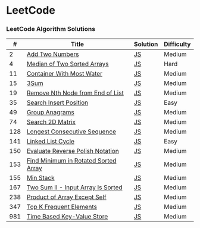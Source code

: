 # LeetCode

### LeetCode Algorithm Solutions

| #    | Title                                             | Solution                    | Difficulty |
| ---- | ------------------------------------------------- | --------------------------- | ---------- |
| 2 | [Add Two Numbers](https://leetcode.com/problems/add-two-numbers/description/) | [JS](https://github.com/tunhnakca/leetcode/blob/main/algorithms/javascript/addTwoNumbers.js) | Medium
| 4 | [Median of Two Sorted Arrays](https://leetcode.com/problems/median-of-two-sorted-arrays/description/) | [JS](https://github.com/tunhnakca/leetcode/blob/main/algorithms/javascript/medianOfTwoSortedArrays.js) | Hard 
| 11 | [Container With Most Water](https://leetcode.com/problems/container-with-most-water/description/) | [JS](https://github.com/tunhnakca/leetcode/blob/main/algorithms/javascript/containerWithMostWater.js) | Medium 
| 15 | [3Sum](https://leetcode.com/problems/3sum/description/) | [JS](https://github.com/tunhnakca/leetcode/blob/main/algorithms/javascript/3Sum.js) | Medium 
| 19 | [Remove Nth Node from End of List](https://leetcode.com/problems/remove-nth-node-from-end-of-list/description/) | [JS](https://github.com/tunhnakca/leetcode/blob/main/algorithms/javascript/removeNthNodeFromEndOfList.js) | Medium
| 35 | [Search Insert Position](https://leetcode.com/problems/search-insert-position/description/) | [JS](https://github.com/tunhnakca/leetcode/blob/main/algorithms/javascript/searchInsertPosition.js) | Easy 
| 49 | [Group Anagrams](https://leetcode.com/problems/group-anagrams/description/) | [JS](https://github.com/tunhnakca/leetcode/blob/main/algorithms/javascript/groupAnagrams.js) | Medium  
| 74 | [Search 2D Matrix](https://leetcode.com/problems/search-a-2d-matrix/description/) | [JS](https://github.com/tunhnakca/leetcode/blob/main/algorithms/javascript/search2DMatrix.js) | Medium
| 128 | [Longest Consecutive Sequence](https://leetcode.com/problems/longest-consecutive-sequence/description/) | [JS](https://github.com/tunhnakca/leetcode/blob/main/algorithms/javascript/longestConsecutiveSequence.js) | Medium 
| 141 | [Linked List Cycle](https://leetcode.com/problems/linked-list-cycle/description/) | [JS](https://github.com/tunhnakca/leetcode/blob/main/algorithms/javascript/linkedListCycle.js) | Easy
| 150 | [Evaluate Reverse Polish Notation](https://leetcode.com/problems/evaluate-reverse-polish-notation/description/) | [JS](https://github.com/tunhnakca/leetcode/blob/main/algorithms/javascript/evaluateReversePolishNotation.js) | Medium 
| 153 | [Find Minimum in Rotated Sorted Array](https://leetcode.com/problems/find-minimum-in-rotated-sorted-array/description/) | [JS](https://github.com/tunhnakca/leetcode/blob/main/algorithms/javascript/findMinimumInRotatedSortedArray.js) | Medium
| 155 | [Min Stack](https://leetcode.com/problems/min-stack/description/) | [JS](https://github.com/tunhnakca/leetcode/blob/main/algorithms/javascript/minStack.js) | Medium  
| 167 | [Two Sum II - Input Array Is Sorted](https://leetcode.com/problems/two-sum-ii-input-array-is-sorted/description/) | [JS](https://github.com/tunhnakca/leetcode/blob/main/algorithms/javascript/twoSum2InputArrayIsSorted.js) | Medium 
| 238 | [Product of Array Except Self](https://leetcode.com/problems/product-of-array-except-self/description/) | [JS](https://github.com/tunhnakca/leetcode/blob/main/algorithms/javascript/productOfArrayExceptSelf.js) | Medium  
| 347 | [Top K Frequent Elements](https://leetcode.com/problems/top-k-frequent-elements/description/) | [JS](https://github.com/tunhnakca/leetcode/blob/main/algorithms/javascript/topKFrequentElements.js) | Medium  
| 981 | [Time Based Key-Value Store](https://leetcode.com/problems/time-based-key-value-store/description/) | [JS](https://github.com/tunhnakca/leetcode/blob/main/algorithms/javascript/timeBasedKeyValueStore.js) | Medium

<!-- |  | []() | [JS]() | Medium -->

